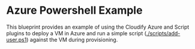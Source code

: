 # Azure Powershell Example

This blueprint provides an example of using the Cloudify Azure and Script plugins to deploy a VM in Azure and run a simple script ([./scripts/add-user.ps1](https://randomuser.me/api/)) against the VM during provisioning.
